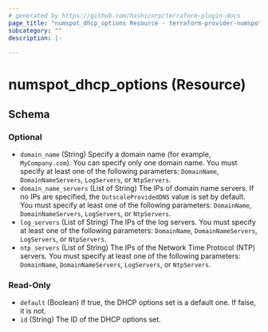 ```yaml
---
# generated by https://github.com/hashicorp/terraform-plugin-docs
page_title: "numspot_dhcp_options Resource - terraform-provider-numspot"
subcategory: ""
description: |-
  
---
```


# numspot_dhcp_options (Resource)





<!-- schema generated by tfplugindocs -->
## Schema

### Optional

- `domain_name` (String) Specify a domain name (for example, `MyCompany.com`). You can specify only one domain name. You must specify at least one of the following parameters: `DomainName`, `DomainNameServers`, `LogServers`, or `NtpServers`.
- `domain_name_servers` (List of String) The IPs of domain name servers. If no IPs are specified, the `OutscaleProvidedDNS` value is set by default. You must specify at least one of the following parameters: `DomainName`, `DomainNameServers`, `LogServers`, or `NtpServers`.
- `log_servers` (List of String) The IPs of the log servers. You must specify at least one of the following parameters: `DomainName`, `DomainNameServers`, `LogServers`, or `NtpServers`.
- `ntp_servers` (List of String) The IPs of the Network Time Protocol (NTP) servers. You must specify at least one of the following parameters: `DomainName`, `DomainNameServers`, `LogServers`, or `NtpServers`.

### Read-Only

- `default` (Boolean) If true, the DHCP options set is a default one. If false, it is not.
- `id` (String) The ID of the DHCP options set.
